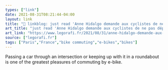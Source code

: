 ```yaml
---
types: ["link"]
date: 2021-08-31T08:21:44-04:00
layout: link
title: "🔗 linkblog: just read 'Anne Hidalgo demande aux cyclistes de ne pas dépasser les automobilistes pour éviter de les humilier'"
art_title: "just read 'Anne Hidalgo demande aux cyclistes de ne pas dépasser les automobilistes pour éviter de les humilier"
art_link: "https://www.legorafi.fr/2021/08/31/anne-hidalgo-demande-aux-cyclistes-de-ne-pas-depasser-les-automobilistes-pour-eviter-de-les-humilier/"
source: ["legorafi.fr"]
tags: ["Paris","France","bike commuting","e-bikes","bikes"]
---
```

Passing a car through an intersection or keeping up with it in a roundabout is one of the greatest pleasures of commuting by e-bike.
